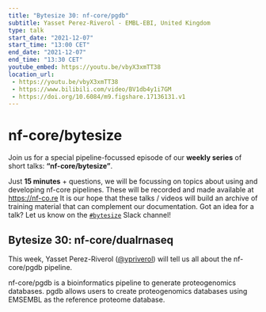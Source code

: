 ```yaml
---
title: "Bytesize 30: nf-core/pgdb"
subtitle: Yasset Perez-Riverol - EMBL-EBI, United Kingdom
type: talk
start_date: "2021-12-07"
start_time: "13:00 CET"
end_date: "2021-12-07"
end_time: "13:30 CET"
youtube_embed: https://youtu.be/vbyX3xmTT38
location_url:
 - https://youtu.be/vbyX3xmTT38
 - https://www.bilibili.com/video/BV1db4y1i7GM
 - https://doi.org/10.6084/m9.figshare.17136131.v1
---
```


# nf-core/bytesize

Join us for a special pipeline-focussed episode of our **weekly series** of short talks: **“nf-core/bytesize”**.

Just **15 minutes** + questions, we will be focussing on topics about using and developing nf-core pipelines.
These will be recorded and made available at <https://nf-co.re>
It is our hope that these talks / videos will build an archive of training material that can complement our documentation. Got an idea for a talk? Let us know on the [`#bytesize`](https://nfcore.slack.com/channels/bytesize) Slack channel!

## Bytesize 30: nf-core/dualrnaseq

This week, Yasset Perez-Riverol ([@ypriverol](https://github.com/ypriverol/)) will tell us all about the nf-core/pgdb pipeline.

nf-core/pgdb is a bioinformatics pipeline to generate proteogenomics databases. pgdb allows users to create proteogenomics databases using EMSEMBL as the reference proteome database.
